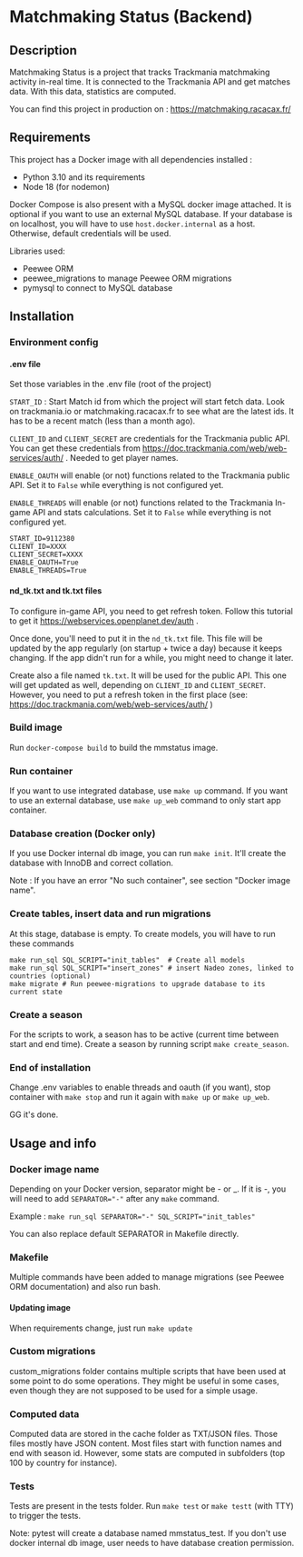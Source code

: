# Matchmaking Status (Backend)
## Description
Matchmaking Status is a project that tracks Trackmania matchmaking activity in-real time. It is connected to the Trackmania API and get matches data. With this data, statistics are computed.

You can find this project in production on : https://matchmaking.racacax.fr/

## Requirements
This project has a Docker image with all dependencies installed :

- Python 3.10 and its requirements
- Node 18 (for nodemon)

Docker Compose is also present with a MySQL docker image attached. It is optional if you want to use an external MySQL database. If your database is on localhost, you will have to use `host.docker.internal` as a host. Otherwise, default credentials will be used.

Libraries used:
- Peewee ORM
- peewee_migrations to manage Peewee ORM migrations
- pymysql to connect to MySQL database
## Installation
### Environment config
#### .env file
Set those variables in the .env file (root of the project)

`START_ID` : Start Match id from which the project will start fetch data. Look on trackmania.io or matchmaking.racacax.fr to see what are the latest ids. It has to be a recent match (less than a month ago).

`CLIENT_ID` and `CLIENT_SECRET` are credentials for the Trackmania public API. You can get these credentials from https://doc.trackmania.com/web/web-services/auth/ . Needed to get player names.

`ENABLE_OAUTH` will enable (or not) functions related to the Trackmania public API. Set it to `False` while everything is not configured yet.

`ENABLE_THREADS` will enable (or not) functions related to the Trackmania In-game API and stats calculations. Set it to `False` while everything is not configured yet.
```
START_ID=9112380
CLIENT_ID=XXXX
CLIENT_SECRET=XXXX
ENABLE_OAUTH=True
ENABLE_THREADS=True
```
#### nd_tk.txt and tk.txt files
To configure in-game API, you need to get refresh token. Follow this tutorial to get it https://webservices.openplanet.dev/auth .

Once done, you'll need to put it in the `nd_tk.txt` file. This file will be updated by the app regularly (on startup + twice a day) because it keeps changing. If the app didn't run for a while, you might need to change it later.

Create also a file named `tk.txt`. It will be used for the public API. This one will get updated as well, depending on `CLIENT_ID` and `CLIENT_SECRET`.
However, you need to put a refresh token in the first place (see: https://doc.trackmania.com/web/web-services/auth/ )
### Build image
Run `docker-compose build` to build the mmstatus image.
### Run container
If you want to use integrated database, use `make up` command. If you want to use an external database, use `make up_web` command to only start app container.
### Database creation (Docker only)
If you use Docker internal db image, you can run `make init`. It'll create the database with InnoDB and correct collation.

Note : If you have an error "No such container", see section "Docker image name".
### Create tables, insert data and run migrations
At this stage, database is empty. To create models, you will have to run these commands
```shell
make run_sql SQL_SCRIPT="init_tables"  # Create all models
make run_sql SQL_SCRIPT="insert_zones" # insert Nadeo zones, linked to countries (optional)
make migrate # Run peewee-migrations to upgrade database to its current state
```
### Create a season
For the scripts to work, a season has to be active (current time between start and end time).
Create a season by running script `make create_season`.
### End of installation
Change .env variables to enable threads and oauth (if you want), stop container with `make stop` and run it again with `make up` or `make up_web`.

GG it's done.

## Usage and info
### Docker image name
Depending on your Docker version, separator might be - or _. If it is -, you will need to add `SEPARATOR="-"` after any `make` command.

Example : `make run_sql SEPARATOR="-" SQL_SCRIPT="init_tables"`

You can also replace default SEPARATOR in Makefile directly.

### Makefile
Multiple commands have been added to manage migrations (see Peewee ORM documentation) and also run bash.
#### Updating image
When requirements change, just run `make update`
### Custom migrations
custom_migrations folder contains multiple scripts that have been used at some point to do some operations. 
They might be useful in some cases, even though they are not supposed to be used for a simple usage.
### Computed data
Computed data are stored in the cache folder as TXT/JSON files. Those files mostly have JSON content.
Most files start with function names and end with season id. However, some stats are computed in subfolders (top 100 by country for instance).
### Tests
Tests are present in the tests folder. Run `make test` or `make testt` (with TTY) to trigger the tests.

Note: pytest will create a database named mmstatus_test. If you don't use docker internal db image, user needs to have database creation permission.